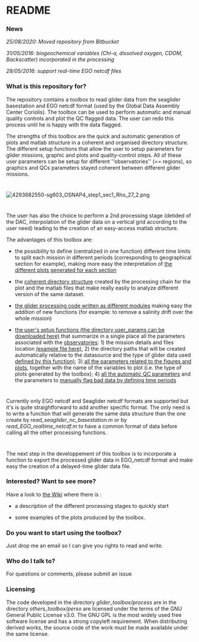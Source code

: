 # README #

### News ###
*25/08/2020: Moved repository from Bitbucket*

*31/05/2016: biogeochemical variables (Chl-a, dissolved oxygen, CDOM, Backscatter) incorporated in the processing*

*28/05/2016: support real-time EGO netcdf files*

### What is this repository for? ###

The repository contains a toolbox to read glider data from the seaglider basestation and EGO netcdf format (used by the Global Data Assembly Center Coriolis). The toolbox can be used to perform automatic and manual quality controls and plot the QC flagged data. The user can redo this process until he is happy with the data flagged.

The strengths of this toolbox are the quick and automatic generation of plots and matlab structure in a coherent and organised directory structure. The different setup functions that allow the user to setup parameters for glider missions, graphic and plots and quality-control steps. All of these user parameters can be setup for different ''observatories'' (== regions), so graphics and QCs parameters stayed coherent between different glider missions.

#

![4293682550-sg603_OSNAP4_step1_sec1_Rho_27_2.png](https://bitbucket.org/repo/BqrGB4/images/2319795331-4293682550-sg603_OSNAP4_step1_sec1_Rho_27_2.png)

#

The user has also the choice to perform a 2nd processing stage (detided of the DAC, interpolation of the glider data on a vertical grid according to the user need) leading to the creation of an easy-access matlab structure.

The advantages of this toolbox are:

- the possibility to define (centralized in one function) different time limits to split each mission in different periods (corresponding to geographical section for example), making more easy the interpretation of [the different plots generated for each section](https://bitbucket.org/Lhoupert/oceano_data_toolbox/wiki/Figures%20generated%20during%20the%20glider%20processing%20(1st%20step)#markdown-header-scatter-plots)

- the [coherent directory structure](https://bitbucket.org/Lhoupert/oceano_data_toolbox/wiki/Example%20of%20the%20directory%20structure%20automatically%20created) created by the processing chain for the plot and the matlab files that make really easily to analyze different version of the same dataset.

- [the glider processing code written as different modules](https://bitbucket.org/Lhoupert/oceano_data_toolbox/wiki/Structure%20of%20the%20toolbox%20function) making easy the addition of new functions (for example: to remove a salinity drift over the whole mission)

- [the user's setup functions (the directory user_params can be downloaded here)](https://bitbucket.org/Lhoupert/oceano_data_toolbox/downloads/user_params.zip) that summarize in a single place all the parameters associated with the [observatories](https://bitbucket.org/Lhoupert/oceano_data_toolbox/downloads/loadobservatories.m): 1) the mission details and files location [(example file here)](https://bitbucket.org/Lhoupert/oceano_data_toolbox/downloads/obs_ukosnap_missions.m), 2) the directory paths that will be created automatically relative to the datasource and the type of glider data used [defined by this function)](https://bitbucket.org/Lhoupert/oceano_data_toolbox/downloads/make_directory_files_structure.m); 3) [all the parameters related to the figures and plots](https://bitbucket.org/Lhoupert/oceano_data_toolbox/downloads/obs_ukosnap_graphparam.m), together with the name of the variables to plot (i.e. the type of plots generated by the toolbox); 4) [all the automatic QC parameters](https://bitbucket.org/Lhoupert/oceano_data_toolbox/downloads/obs_ukosnap_qcparam.m) and the parameters to [manually flag bad data by defining time periods](https://bitbucket.org/Lhoupert/oceano_data_toolbox/downloads/obs_ukosnap_manualqc.m)

#

Currently only EGO netcdf and Seaglider netcdf formats are supported but it's is quite straightforward to add another specific format. The only need is to write a function that will generate the same data structure than the one create by *read_seaglider_nc_basestation.m* or by *read_EGO_realtime_netcdf.m*  to have a common format of data before calling all the other processing functions.

#

The next step in the developpement of this toolbox is to incorporate a function to export the processed glider data in EGO_netcdf format and make easy the creation of a delayed-time glider data file.  


### Interested? Want to see more? ###
Have a look to [the Wiki](https://bitbucket.org/Lhoupert/oceano_data_toolbox/wiki/) where there is :

- a description of the different processing stages to quickly start

- some examples of the plots produced by the toolbox.

### Do you want to start using the toolbox? ###

Just drop me an email so I can give you rights to read and write.

### Who do I talk to? ###

For questions or comments, please submit an issue

### Licensing ###
The code developed in the directory *glider_toolbox/process* are in the directory *others_toolbox/perso* are licensed under the terms of the GNU General Public License v3.0. The GNU GPL is the most widely used free software license and has a strong copyleft requirement. When distributing derived works, the source code of the work must be made available under the same license.
